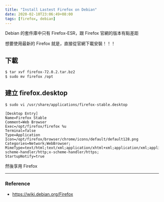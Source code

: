 ```yaml
---
title: "Install Lastest Firefox on Debian"
date: 2020-02-10T23:06:49+08:00
tags: [firefox, debian]
---
```


Debian 的套件庫中只有 Firefox-ESR，跟 Firefox 官網的版本有點差距

想要使用最新的 Firefox  就是，直接從官網下載安裝！！！

## 下載

```sh
$ tar xvf firefox-72.0.2.tar.bz2
$ sudo mv firefox /opt
```

## 建立 firefox.desktop

```sh
$ sudo vi /usr/share/applications/firefox-stable.desktop
```

```desktop
[Desktop Entry]
Name=Firefox Stable
Comment=Web Browser
Exec=/opt/firefox/firefox %u
Terminal=false
Type=Application
Icon=/opt/firefox/browser/chrome/icons/default/default128.png
Categories=Network;WebBrowser;
MimeType=text/html;text/xml;application/xhtml+xml;application/xml;application/vnd.mozilla.xul+xml;application/rss+xml;application/rdf+xml;image/gif;image/jpeg;image/png;x-scheme-handler/http;x-scheme-handler/https;
StartupNotify=true
```

然後享用 Firefox

---

### Reference
- https://wiki.debian.org/Firefox

